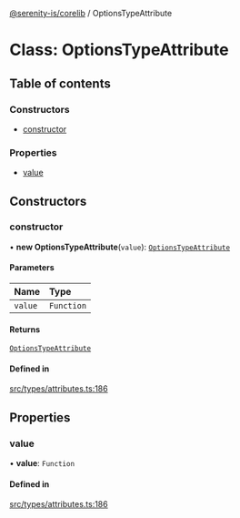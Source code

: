 [@serenity-is/corelib](../README.md) / OptionsTypeAttribute

# Class: OptionsTypeAttribute

## Table of contents

### Constructors

- [constructor](OptionsTypeAttribute.md#constructor)

### Properties

- [value](OptionsTypeAttribute.md#value)

## Constructors

### constructor

• **new OptionsTypeAttribute**(`value`): [`OptionsTypeAttribute`](OptionsTypeAttribute.md)

#### Parameters

| Name | Type |
| :------ | :------ |
| `value` | `Function` |

#### Returns

[`OptionsTypeAttribute`](OptionsTypeAttribute.md)

#### Defined in

[src/types/attributes.ts:186](https://github.com/serenity-is/serenity/blob/master/packages/corelib/src/types/attributes.ts#L186)

## Properties

### value

• **value**: `Function`

#### Defined in

[src/types/attributes.ts:186](https://github.com/serenity-is/serenity/blob/master/packages/corelib/src/types/attributes.ts#L186)
